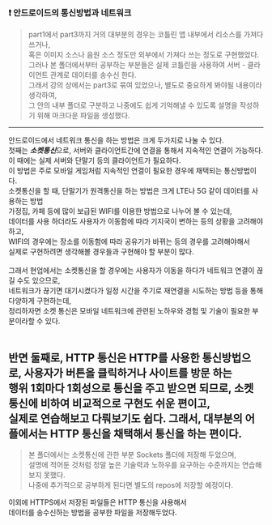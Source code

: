 ### :exclamation: 안드로이드의 통신방법과 네트워크

> part1에서 part3까지 거의 대부분의 경우는 코틀린 앱 내부에서 리소스를 가져다 쓰거나, <br> 혹은 이미지 소스나 음원 소스 정도만 외부에서 가져다 쓰는 정도로 구현했었다. <br> 그러나 본 폴더에서부터 공부하는 부분들은 실제 코틀린을 사용하여 서버 - 클라이언트 관계로 데이터를 송수신 한다. <br> 그래서 강의 상에서는 part3로 묶여 있었으나, 별도로 중요하게 봐야될 내용이라 생각하여, <br> 그 안의 내부 폴더로 구분하고 나중에도 쉽게 기억해낼 수 있도록  설명을 작성하기 위해 마크다운 파일을 생성했다.
---
안드로이드에서 네트워크 통신을 하는 방법은 크게 두가지로 나눌 수 있다.
<br>
첫째는 ***소켓통신***으로, 서버와 클라이언트간에 연결을 통해서 지속적인 연결이 가능하다.<br>
이 때에는 실제 서버와 단말기 등의 클라이언트가 필요하다. <br>
이 방법은 주로 모바일 게임처럼 지속적인 연결이 필요한 경우에 채택되는 통신방법이다.<br>
소켓통신을 할 때, 단말기가 원격통신을 하는 방법은 크게 LTE나 5G 같이 데이터를 사용하는 방법<br>
가정집, 카페 등에 많이 보급된 WIFI를 이용한 방법으로 나누어 볼 수 있는데,<br>
데이터를 사용 하더라도 사용자가 이동함에 따라 기지국이 변하는 등의 상황을 고려해야하고,<br>
WIFI의 경우에는 장소를 이동함에 따라 공유기가 바뀌는 등의 경우를 고려해야해서<br>
실제로 구현하려면 생각해볼 경우들과 구현해야 할 부분이 많다.<br>
<br>
그래서 현업에서는 소켓통신을 할 경우에는 사용자가 이동을 하다가 네트워크 연결이 끊길 수도 있으므로,<br>
네트워크가 끊기면 대기시켰다가 일정 시간을 주기로 재연결을 시도하는 방법 등을 통해 다양하게 구현하는데, <br>
정리하자면 소켓 통신은 모바일 네트워크에 관련된 노하우와 경험 및 기술이 필요한 부분이라할 수 있다.<br><br>

반면 둘째로, HTTP 통신은 HTTP를 사용한 통신방법으로, 사용자가 버튼을 클릭하거나 사이트를 방문 하는 <br>
행위 1회마다 1회성으로 통신을 주고 받으면 되므로, 소켓 통신에 비하여 비교적으로 구현도 쉬운 편이고, <br>
실제로 연습해보고 다뤄보기도 쉽다. 그래서, 대부분의 어플에서는 HTTP 통신을 채택해서 통신을 하는 편이다.<br>
---

> 본 폴더에서는 소켓통신에 관한 부분 Sockets 폴더에 저장해 두었으며, <br> 설명에 적어둔 것처럼 정말 높은 기술력과 노하우를 요구하는 수준까지는 연습해보지 못했다.<br> 나중에 추가적으로 공부하게 된다면 별도의 repos에 저장할 예정이다.<br>

이외에 HTTPS에서 저장된 파일들은 HTTP 통신을 사용해서  <br>
데이터를 송수신하는 방법을 공부한 파일을 저장해두었다. <br>

